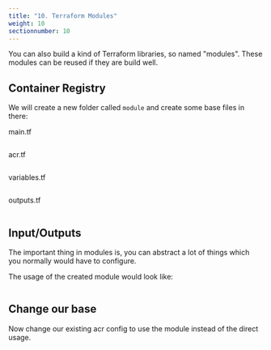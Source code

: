 ```yaml
---
title: "10. Terraform Modules"
weight: 10
sectionnumber: 10
---
```


You can also build a kind of Terraform libraries, so named "modules". These modules can be reused if they are build well.


## Container Registry

We will create a new folder called `module` and create some base files in there:

main.tf
```bash
```

acr.tf
```bash
```

variables.tf
```bash
```

outputs.tf
```bash
```


## Input/Outputs

The important thing in modules is, you can abstract a lot of things which you normally would have to configure.

The usage of the created module would look like:
```bash
```


## Change our base

Now change our existing acr config to use the module instead of the direct usage.


